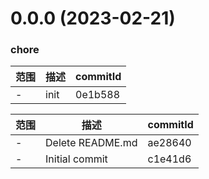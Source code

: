 # 0.0.0 (2023-02-21)

### chore
范围|描述|commitId
--|--|--
 - | init | 0e1b588


范围|描述|commitId
--|--|--
 - | Delete README.md | ae28640
 - | Initial commit | c1e41d6

